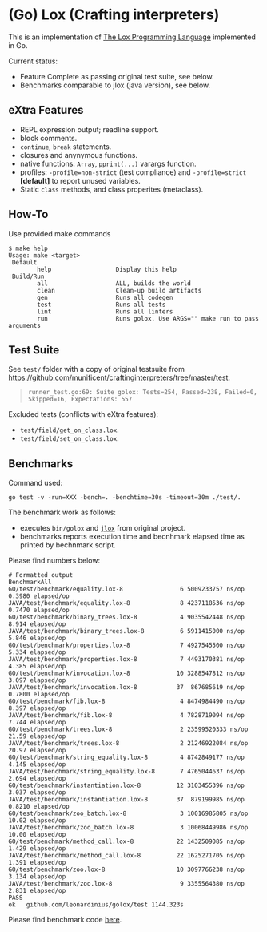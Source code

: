 # (Go) Lox (Crafting interpreters)

This is an implementation of [The Lox Programming Language](https://www.craftinginterpreters.com/the-lox-language.html) implemented in Go.

Current status:

- Feature Complete as passing original test suite, see below.
- Benchmarks comparable to jlox (java version), see below.

## eXtra Features

- REPL expression output; readline support.
- block comments.
- `continue`, `break` statements.
- closures and anynymous functions.
- native functions: `Array`, `pprint(...)` varargs function.
- profiles: `-profile=non-strict` (test compliance) and `-profile=strict` **[default]** to report unused variables.
- Static `class` methods, and class properites (metaclass).

## How-To

Use provided make commands

```shell
$ make help
Usage: make <target>
 Default
        help                  Display this help
 Build/Run
        all                   ALL, builds the world
        clean                 Clean-up build artifacts
        gen                   Runs all codegen
        test                  Runs all tests
        lint                  Runs all linters
        run                   Runs golox. Use ARGS="" make run to pass arguments
```

## Test Suite

See `test/` folder with a copy of original testsuite from <https://github.com/munificent/craftinginterpreters/tree/master/test>.

> ```raw
> runner_test.go:69: Suite golox: Tests=254, Passed=238, Failed=0, Skipped=16, Expectations: 557
> ```

Excluded tests (conflicts with eXtra features):

- `test/field/get_on_class.lox`.
- `test/field/set_on_class.lox`.

## Benchmarks

Command used:

```shell
go test -v -run=XXX -bench=. -benchtime=30s -timeout=30m ./test/.
```

The benchmark work as follows:

- executes `bin/golox` and [`jlox`](https://github.com/munificent/craftinginterpreters/blob/master/jlox) from original project.
- benchmarks reports execution time and becnhmark elapsed time as printed by bechnmark script.

Please find numbers below:

```raw
# Formatted output
BenchmarkAll
GO/test/benchmark/equality.lox-8                6 5009233757 ns/op       0.3980 elapsed/op
JAVA/test/benchmark/equality.lox-8              8 4237118536 ns/op       0.7470 elapsed/op
GO/test/benchmark/binary_trees.lox-8            4 9035542448 ns/op       8.914 elapsed/op
JAVA/test/benchmark/binary_trees.lox-8          6 5911415000 ns/op       5.846 elapsed/op
GO/test/benchmark/properties.lox-8              7 4927545500 ns/op       5.334 elapsed/op
JAVA/test/benchmark/properties.lox-8            7 4493170381 ns/op       4.385 elapsed/op
GO/test/benchmark/invocation.lox-8             10 3288547812 ns/op       3.097 elapsed/op
JAVA/test/benchmark/invocation.lox-8           37  867685619 ns/op       0.7800 elapsed/op
GO/test/benchmark/fib.lox-8                     4 8474984490 ns/op       8.397 elapsed/op
JAVA/test/benchmark/fib.lox-8                   4 7828719094 ns/op       7.744 elapsed/op
GO/test/benchmark/trees.lox-8                   2 23599520333 ns/op      21.59 elapsed/op
JAVA/test/benchmark/trees.lox-8                 2 21246922084 ns/op      20.97 elapsed/op
GO/test/benchmark/string_equality.lox-8         4 8742849177 ns/op       4.145 elapsed/op
JAVA/test/benchmark/string_equality.lox-8       7 4765044637 ns/op       2.694 elapsed/op
GO/test/benchmark/instantiation.lox-8          12 3103455396 ns/op       3.037 elapsed/op
JAVA/test/benchmark/instantiation.lox-8        37  879199985 ns/op       0.8210 elapsed/op
GO/test/benchmark/zoo_batch.lox-8               3 10016985805 ns/op      10.02 elapsed/op
JAVA/test/benchmark/zoo_batch.lox-8             3 10068449986 ns/op      10.00 elapsed/op
GO/test/benchmark/method_call.lox-8            22 1432509085 ns/op       1.429 elapsed/op
JAVA/test/benchmark/method_call.lox-8          22 1625271705 ns/op       1.391 elapsed/op
GO/test/benchmark/zoo.lox-8                    10 3097766238 ns/op       3.134 elapsed/op
JAVA/test/benchmark/zoo.lox-8                   9 3355564380 ns/op       2.831 elapsed/op
PASS
ok   github.com/leonardinius/golox/test 1144.323s
```

Please find benchmark code [here](./test/gobenchmark_test.go).
